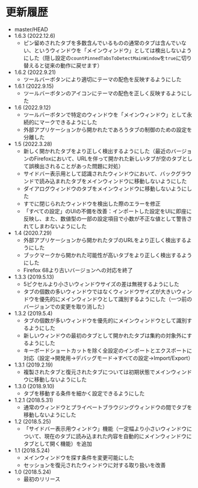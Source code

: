 # 更新履歴

 - master/HEAD
 - 1.6.3 (2022.12.6)
   * ピン留めされたタブを多数含んでいるものの通常のタブは含んでいない、というウィンドウを「メインウィンドウ」としては検出しないようにした（隠し設定の`countPinnedTabsToDetectMainWindow`を`true`に切り替えると従来の動作に戻せます）
 - 1.6.2 (2022.9.21)
   * ツールバーボタンにより適切にテーマの配色を反映するようにした
 - 1.6.1 (2022.9.15)
   * ツールバーボタンのアイコンにテーマの配色を正しく反映するようにした
 - 1.6 (2022.9.12)
   * ツールバーボタンで特定のウィンドウを「メインウィンドウ」として永続的にマークできるようにした
   * 外部アプリケーションから開かれたであろうタブの制御のための設定を分離した
 - 1.5 (2022.3.28)
   * 新しく開かれたタブをより正しく検出するようにした（最近のバージョンのFirefoxにおいて、URLを伴って開かれた新しいタブが空のタブとして誤検出されることがあった問題に対処）
   * サイドバー表示用として認識されたウィンドウにおいて、バックグラウンドで読み込まれたタブをメインウィンドウに移動しないようにした
   * ダイアログウィンドウのタブをメインウィンドウに移動しないようにした
   * すでに閉じられたウィンドウを検出した際のエラーを修正
   * 「すべての設定」のUIの不備を改善：インポートした設定をUIに即座に反映し、また、数値型の一部の設定項目で小数が不正な値として警告されてしまわないようにした
 - 1.4 (2020.7.29)
   * 外部アプリケーションから開かれたタブのURLをより正しく検出するようにした
   * ブックマークから開かれた可能性が高いタブをより正しく検出するようにした
   * Firefox 68より古いバージョンへの対応を終了
 - 1.3.3 (2019.5.13)
   * 5ピクセルより小さいウィンドウサイズの差は無視するようにした
   * タブの個数の多いウィンドウではなくウィンドウサイズが大きいウィンドウを優先的にメインウィンドウとして識別するようにした（一つ前のバージョンでの変更を取り消した）
 - 1.3.2 (2019.5.4)
   * タブの個数が多いウィンドウを優先的にメインウィンドウとして識別するようにした
   * 新しいウィンドウの最初のタブとして開かれたタブは集約の対象外にするようにした
   * キーボードショートカットを除く全設定のインポートとエクスポートに対応（設定→開発用→デバッグモード→すべての設定→Import/Export）
 - 1.3.1 (2019.2.19)
   * 複製されたタブと復元されたタブについては初期状態でメインウィンドウに移動しないようにした
 - 1.3.0 (2018.9.10)
   * タブを移動する条件を細かく設定できるようにした
 - 1.2.1 (2018.5.31)
   * 通常のウィンドウとプライベートブラウジングウィンドウの間でタブを移動しないようにした
 - 1.2 (2018.5.25)
   * 「サイドバー表示用ウィンドウ」機能（一定幅より小さいウィンドウについて、現在のタブに読み込まれた内容を自動的にメインウィンドウにタブとして開く機能）を追加
 - 1.1 (2018.5.24)
   * メインウィンドウを探す条件を変更可能にした
   * セッションを復元されたウィンドウに対する取り扱いを改善
 - 1.0 (2018.5.24)
   * 最初のリリース
